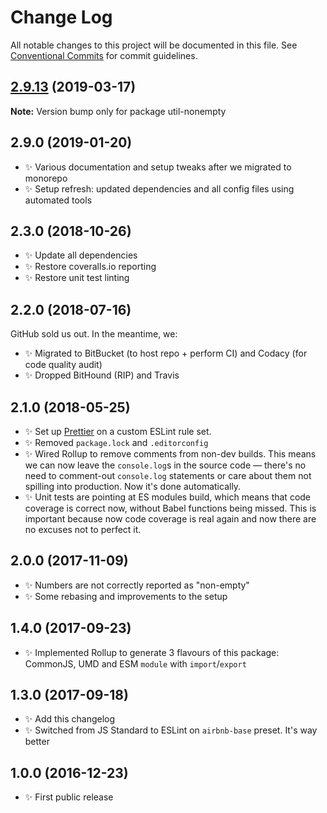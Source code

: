 # Change Log

All notable changes to this project will be documented in this file.
See [Conventional Commits](https://conventionalcommits.org) for commit guidelines.

## [2.9.13](https://gitlab.com/codsen/codsen/compare/util-nonempty@2.9.10...util-nonempty@2.9.13) (2019-03-17)

**Note:** Version bump only for package util-nonempty





## 2.9.0 (2019-01-20)

- ✨ Various documentation and setup tweaks after we migrated to monorepo
- ✨ Setup refresh: updated dependencies and all config files using automated tools

## 2.3.0 (2018-10-26)

- ✨ Update all dependencies
- ✨ Restore coveralls.io reporting
- ✨ Restore unit test linting

## 2.2.0 (2018-07-16)

GitHub sold us out. In the meantime, we:

- ✨ Migrated to BitBucket (to host repo + perform CI) and Codacy (for code quality audit)
- ✨ Dropped BitHound (RIP) and Travis

## 2.1.0 (2018-05-25)

- ✨ Set up [Prettier](https://prettier.io) on a custom ESLint rule set.
- ✨ Removed `package.lock` and `.editorconfig`
- ✨ Wired Rollup to remove comments from non-dev builds. This means we can now leave the `console.log`s in the source code — there's no need to comment-out `console.log` statements or care about them not spilling into production. Now it's done automatically.
- ✨ Unit tests are pointing at ES modules build, which means that code coverage is correct now, without Babel functions being missed. This is important because now code coverage is real again and now there are no excuses not to perfect it.

## 2.0.0 (2017-11-09)

- ✨ Numbers are not correctly reported as "non-empty"
- ✨ Some rebasing and improvements to the setup

## 1.4.0 (2017-09-23)

- ✨ Implemented Rollup to generate 3 flavours of this package: CommonJS, UMD and ESM `module` with `import`/`export`

## 1.3.0 (2017-09-18)

- ✨ Add this changelog
- ✨ Switched from JS Standard to ESLint on `airbnb-base` preset. It's way better

## 1.0.0 (2016-12-23)

- ✨ First public release
